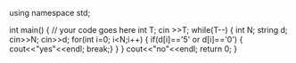 using namespace std;

int main() {
	// your code goes here
	int T;
	cin >>T;
	while(T--)
	{
	    int N;
	    string d;
	    cin>>N;
	   cin>>d;
	    for(int i=0; i<N;i++)
	    {
	        if(d[i]=='5' or d[i]=='0')
	            {
	                cout<<"yes"<<endl;
	                break;}
	                 }
	           } cout<<"no"<<endl;
	return 0;
}